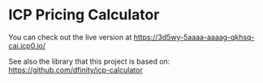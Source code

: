# ICP Pricing Calculator

You can check out the live version at https://3d5wy-5aaaa-aaaag-qkhsq-cai.icp0.io/

See also the library that this project is based on: https://github.com/dfinity/icp-calculator